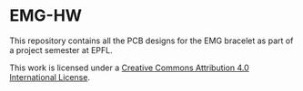 # EMG-HW

This repository contains all the PCB designs for the EMG bracelet as part of a project semester at EPFL.


This work is licensed under a <a rel="license" href="https://creativecommons.org/licenses/by/4.0/">Creative Commons Attribution 4.0 International License</a>.
